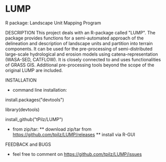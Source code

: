 # LUMP
R package: Landscape Unit Mapping Program

DESCRIPTION
This project deals with an R-package called "LUMP". The package provides functions for a semi-automated approach of the delineation and description of landscape units and partition into terrain components. It can be used for the pre-processing of semi-distributed large-scale hydrological and erosion models using catena-representation (WASA-SED, CATFLOW). It is closely connected to and uses functionalities of GRASS GIS. Additional pre-processing tools beyond the scope of the original LUMP are included.

INSTALLATION
* command line installation:

install.packages("devtools") 

library(devtools)

install_github("tPilz/LUMP")

* from zip/tar:
** download zip/tar from https://github.com/tpilz/LUMP/releases
** install via R-GUI

FEEDBACK and BUGS
* feel free to comment on https://github.com/tpilz/LUMP/issues

